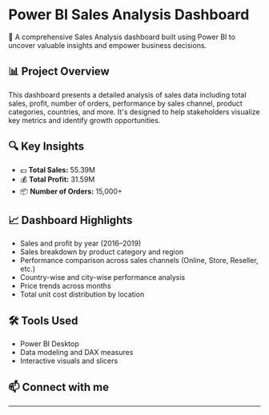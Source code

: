 # Power BI Sales Analysis Dashboard

🚀 A comprehensive Sales Analysis dashboard built using Power BI to uncover valuable insights and empower business decisions.

## 📊 Project Overview
This dashboard presents a detailed analysis of sales data including total sales, profit, number of orders, performance by sales channel, product categories, countries, and more. It's designed to help stakeholders visualize key metrics and identify growth opportunities.

## 🔍 Key Insights
- 💵 **Total Sales:** 55.39M
- 💰 **Total Profit:** 31.59M
- 📦 **Number of Orders:** 15,000+

## 📈 Dashboard Highlights
- Sales and profit by year (2016–2019)
- Sales breakdown by product category and region
- Performance comparison across sales channels (Online, Store, Reseller, etc.)
- Country-wise and city-wise performance analysis
- Price trends across months
- Total unit cost distribution by location

## 🛠️ Tools Used
- Power BI Desktop
- Data modeling and DAX measures
- Interactive visuals and slicers

## 📫 Connect with me
---
